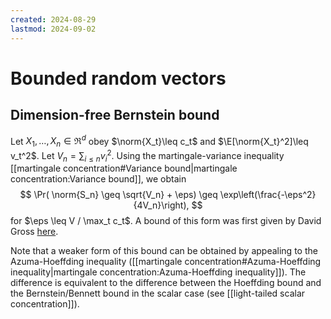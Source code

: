 ```yaml
---
created: 2024-08-29
lastmod: 2024-09-02
---
```


# Bounded random vectors 

## Dimension-free Bernstein bound 

Let $X_1, \dots, X_n\in\Re^d$ obey $\norm{X_t}\leq c_t$ and $\E[\norm{X_t}^2]\leq v_t^2$. Let $V_n = \sum_{i\leq n}v_i^2$. Using the martingale-variance inequality [[martingale concentration#Variance bound|martingale concentration:Variance bound]], we obtain 
$$
\Pr( \norm{S_n} \geq \sqrt{V_n} + \eps) \geq \exp\left(\frac{-\eps^2}{4V_n}\right),
$$
for $\eps \leq V / \max_t c_t$. A bound of this form was first given by David Gross [here](https://arxiv.org/pdf/0910.1879). 

Note that a weaker form of this bound can be obtained by appealing to the Azuma-Hoeffding inequality ([[martingale concentration#Azuma-Hoeffding inequality|martingale concentration:Azuma-Hoeffding inequality]]). The difference is equivalent to the difference between the Hoeffding bound and the Bernstein/Bennett bound in the scalar case (see [[light-tailed scalar concentration]]).   

